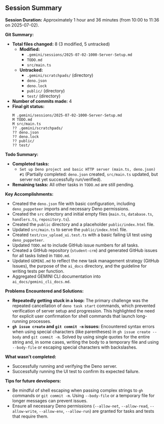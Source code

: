 ## Session Summary

**Session Duration:** Approximately 1 hour and 36 minutes (from 10:00 to 11:36 on 2025-07-02).

**Git Summary:**
*   **Total files changed:** 8 (3 modified, 5 untracked)
    *   **Modified:**
        *   `.gemini/sessions/2025-07-02-1000-Server-Setup.md`
        *   `TODO.md`
        *   `src/main.ts`
    *   **Untracked:**
        *   `.gemini/scratchpads/` (directory)
        *   `deno.json`
        *   `deno.lock`
        *   `public/` (directory)
        *   `test/` (directory)
*   **Number of commits made:** 4
*   **Final git status:**
    ```
    M .gemini/sessions/2025-07-02-1000-Server-Setup.md
    M TODO.md
    M src/main.ts
    ?? .gemini/scratchpads/
    ?? deno.json
    ?? deno.lock
    ?? public/
    ?? test/
    ```

**Todo Summary:**
*   **Completed tasks:**
    *   `Set up Deno project and basic HTTP server (main.ts, deno.json) #1` (Partially completed: `deno.json` created, `src/main.ts` updated, but server not yet successfully run/verified).
*   **Remaining tasks:** All other tasks in `TODO.md` are still pending.

**Key Accomplishments:**
*   Created the `deno.json` file with basic configuration, including `deno_puppeteer` imports and necessary Deno permissions.
*   Created the `src` directory and initial empty files (`main.ts`, `database.ts`, `handlers.ts`, `repository.ts`).
*   Created the `public` directory and a placeholder `public/index.html` file.
*   Updated `src/main.ts` to serve the `public/index.html` file.
*   Created `test/csv_upload_ui.test.ts` with a basic failing UI test using `deno_puppeteer`.
*   Updated `TODO.md` to include GitHub issue numbers for all tasks.
*   Created a GitHub repository (`student-crm`) and generated GitHub issues for all tasks listed in `TODO.md`.
*   Updated `GEMINI.md` to reflect the new task management strategy (GitHub Issues), the purpose of the `ai_docs` directory, and the guideline for writing tests per function.
*   Aggregated GEMINI CLI documentation into `ai_docs/gemini_cli_docs.md`.

**Problems Encountered and Solutions:**
*   **Repeatedly getting stuck in a loop:** The primary challenge was the repeated cancellation of `deno task start` commands, which prevented verification of server setup and progression. This highlighted the need for explicit user confirmation for shell commands that launch long-running processes.
*   **`gh issue create` and `git commit -m` issues:** Encountered syntax errors when using special characters (like parentheses) in `gh issue create --body` and `git commit -m`. Solved by using single quotes for the entire string and, in some cases, writing the body to a temporary file and using `--body-file` or escaping special characters with backslashes.

**What wasn't completed:**
*   Successfully running and verifying the Deno server.
*   Successfully running the UI test to confirm its expected failure.

**Tips for future developers:**
*   Be mindful of shell escaping when passing complex strings to `gh` commands or `git commit -m`. Using `--body-file` or a temporary file for longer messages can prevent issues.
*   Ensure all necessary Deno permissions (`--allow-net`, `--allow-read`, `--allow-write`, `--allow-env`, `--allow-run`) are granted for tasks and tests that require them.